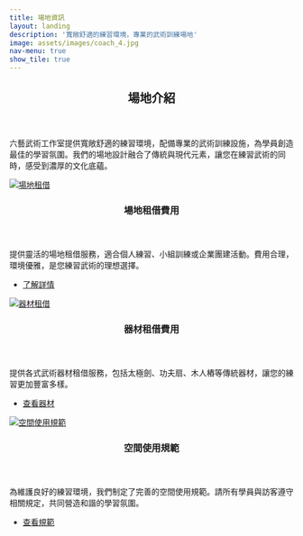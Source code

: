```yaml
---
title: 場地資訊
layout: landing
description: '寬敞舒適的練習環境，專業的武術訓練場地'
image: assets/images/coach_4.jpg
nav-menu: true
show_tile: true
---
```


<!-- Main -->
<div id="main">

<!-- One -->
<section id="one">
	<div class="inner">
		<header class="major">
			<h2>場地介紹</h2>
		</header>
		<p>六藝武術工作室提供寬敞舒適的練習環境，配備專業的武術訓練設施，為學員創造最佳的學習氛圍。我們的場地設計融合了傳統與現代元素，讓您在練習武術的同時，感受到濃厚的文化底蘊。</p>
	</div>
</section>

<!-- Two -->
<section id="two" class="spotlights">
	<section>
		<a href="#" class="image">
			<img src="{% link assets/images/coach_4.jpg %}" alt="場地租借" data-position="center center" />
		</a>
		<div class="content">
			<div class="inner">
				<header class="major">
					<h3>場地租借費用</h3>
				</header>
				<p>提供靈活的場地租借服務，適合個人練習、小組訓練或企業團建活動。費用合理，環境優雅，是您練習武術的理想選擇。</p>
				<ul class="actions">
					<li><a href="#contact" class="button">了解詳情</a></li>
				</ul>
			</div>
		</div>
	</section>
	<section>
		<a href="#" class="image">
			<img src="{% link assets/images/coach_5.jpg %}" alt="器材租借" data-position="top center" />
		</a>
		<div class="content">
			<div class="inner">
				<header class="major">
					<h3>器材租借費用</h3>
				</header>
				<p>提供各式武術器材租借服務，包括太極劍、功夫扇、木人樁等傳統器材，讓您的練習更加豐富多樣。</p>
				<ul class="actions">
					<li><a href="#contact" class="button">查看器材</a></li>
				</ul>
			</div>
		</div>
	</section>
	<section>
		<a href="#" class="image">
			<img src="{% link assets/images/logo_large.jpg %}" alt="空間使用規範" data-position="25% 25%" />
		</a>
		<div class="content">
			<div class="inner">
				<header class="major">
					<h3>空間使用規範</h3>
				</header>
				<p>為維護良好的練習環境，我們制定了完善的空間使用規範。請所有學員與訪客遵守相關規定，共同營造和諧的學習氛圍。</p>
				<ul class="actions">
					<li><a href="#contact" class="button">查看規範</a></li>
				</ul>
			</div>
		</div>
	</section>
</section>

</div>